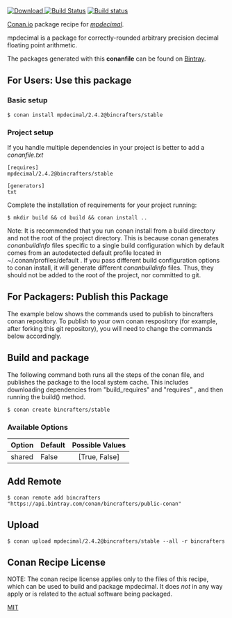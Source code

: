 [![Download](https://api.bintray.com/packages/bincrafters/public-conan/mpdecimal%3Abincrafters/images/download.svg) ](https://bintray.com/bincrafters/public-conan/mpdecimal%3Abincrafters/_latestVersion)
[![Build Status](https://travis-ci.org/bincrafters/conan-mpdecimal.svg?branch=stable%2F2.4.2)](https://travis-ci.org/bincrafters/conan-mpdecimal)
[![Build status](https://ci.appveyor.com/api/projects/status/github/bincrafters/conan-mpdecimal?branch=stable%2F2.4.2&svg=true)](https://ci.appveyor.com/project/bincrafters/conan-mpdecimal)

[Conan.io](https://conan.io) package recipe for [*mpdecimal*](http://www.bytereef.org/mpdecimal).

mpdecimal is a package for correctly-rounded arbitrary precision decimal floating point arithmetic.

The packages generated with this **conanfile** can be found on [Bintray](https://bintray.com/bincrafters/public-conan/mpdecimal%3Abincrafters).

## For Users: Use this package

### Basic setup

    $ conan install mpdecimal/2.4.2@bincrafters/stable

### Project setup

If you handle multiple dependencies in your project is better to add a *conanfile.txt*

    [requires]
    mpdecimal/2.4.2@bincrafters/stable

    [generators]
    txt

Complete the installation of requirements for your project running:

    $ mkdir build && cd build && conan install ..

Note: It is recommended that you run conan install from a build directory and not the root of the project directory.  This is because conan generates *conanbuildinfo* files specific to a single build configuration which by default comes from an autodetected default profile located in ~/.conan/profiles/default .  If you pass different build configuration options to conan install, it will generate different *conanbuildinfo* files.  Thus, they should not be added to the root of the project, nor committed to git.

## For Packagers: Publish this Package

The example below shows the commands used to publish to bincrafters conan repository. To publish to your own conan respository (for example, after forking this git repository), you will need to change the commands below accordingly.

## Build and package

The following command both runs all the steps of the conan file, and publishes the package to the local system cache.  This includes downloading dependencies from "build_requires" and "requires" , and then running the build() method.

    $ conan create bincrafters/stable


### Available Options
| Option        | Default | Possible Values  |
| ------------- |:----------------- |:------------:|
| shared      | False |  [True, False] |

## Add Remote

    $ conan remote add bincrafters "https://api.bintray.com/conan/bincrafters/public-conan"

## Upload

    $ conan upload mpdecimal/2.4.2@bincrafters/stable --all -r bincrafters


## Conan Recipe License

NOTE: The conan recipe license applies only to the files of this recipe, which can be used to build and package mpdecimal.
It does *not* in any way apply or is related to the actual software being packaged.

[MIT](https://github.com/bincrafters/conan-mpdecimal.git/blob/testing/2.4.2/LICENSE)
